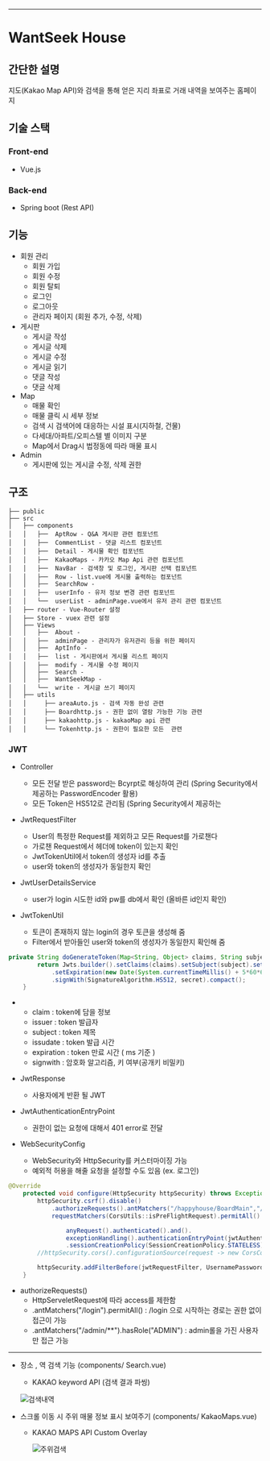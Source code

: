 
---

# WantSeek House


## 간단한 설명

지도(Kakao Map API)와 검색을 통해 얻은 지리 좌표로 거래 내역을 보여주는 홈페이지


## 기술 스택

### Front-end

- Vue.js

### Back-end

- Spring boot (Rest API)

## 기능

- 회원 관리
  - 회원 가입
  - 회원 수정
  - 회원 탈퇴
  - 로그인
  - 로그아웃
  - 관리자 페이지 (회원 추가, 수정, 삭제)
- 게시판
  - 게시글 작성
  - 게시글 삭제
  - 게시글 수정
  - 게시글 읽기
  - 댓글 작성
  - 댓글 삭제
- Map
  - 매물 확인
  - 매물 클릭 시 세부 정보
  - 검색 시 검색어에 대응하는 시설 표시(지하철, 건물)
  - 다세대/아파트/오피스텔 별 이미지 구분
  - Map에서 Drag시 법정동에 따라 매물 표시
- Admin
  - 게시판에 있는 게시글 수정, 삭제 권한

## 구조

    ├── public
    ├── src
    │   ├── components
    │   │   ├──  AptRow - Q&A 게시판 관련 컴포넌트
    │   │   ├──  CommentList - 댓글 리스트 컴포넌트
    │   │   ├──  Detail - 게시물 확인 컴포넌트
    │   │   ├──  KakaoMaps - 카카오 Map Api 관련 컴포넌트
    │   │   ├──  NavBar - 검색창 및 로그인, 게시판 선택 컴포넌트
    │   │   ├──  Row - list.vue에 게시물 출력하는 컴포넌트
    │   │   ├──  SearchRow - 
    │   │   ├──  userInfo - 유저 정보 변경 관련 컴포넌트
    │   │   └──  userList - adminPage.vue에서 유저 관리 관련 컴포넌트
    │   ├── router - Vue-Router 설정
    │   ├── Store - vuex 관련 설정
    │   ├── Views
    │   │   ├──  About - 
    │   │   ├──  adminPage - 관리자가 유저관리 등을 위한 페이지
    │   │   ├──  AptInfo - 
    │   │   ├──  list - 게시판에서 게시물 리스트 페이지
    │   │   ├──  modify - 게시물 수정 페이지
    │   │   ├──  Search - 
    │   │   ├──  WantSeekMap - 
    │   │   └──  write - 게시글 쓰기 페이지
    │   ├── utils
    │   │     ├── areaAuto.js - 검색 자동 완성 관련
    │   │     ├── Boardhttp.js - 권한 없이 열람 가능한 기능 관련
    │   │     ├── kakaohttp.js - kakaoMap api 관련
    │   │     └── Tokenhttp.js - 권한이 필요한 모든  관련



### JWT

* Controller
  * 모든 전달 받은 password는 Bcyrpt로 해싱하여 관리 (Spring Security에서 제공하는 PasswordEncoder 활용)
  * 모든 Token은 HS512로 관리됨 (Spring Security에서 제공하는 



* JwtRequestFilter
  * User의 특정한 Request를 제외하고 모든 Request를 가로챈다
  * 가로챈 Request에서 헤더에 token이 있는지 확인
  * JwtTokenUtil에서 token의 생성자 id를 추출
  * user와 token의 생성자가 동일한지 확인

* JwtUserDetailsService
  * user가 login 시도한 id와 pw를 db에서 확인 (올바른 id인지 확인)

* JwtTokenUtil
  * 토큰이 존재하지 않는 login의 경우 토큰을 생성해 줌
  * Filter에서 받아들인 user와 token의 생성자가 동일한지 확인해 줌

```java
private String doGenerateToken(Map<String, Object> claims, String subject) {
        return Jwts.builder().setClaims(claims).setSubject(subject).setIssuedAt(new Date(System.currentTimeMillis()))
            .setExpiration(new Date(System.currentTimeMillis() + 5*60*60 ))
            .signWith(SignatureAlgorithm.HS512, secret).compact();
    }
```

*
  * claim : token에 담을 정보
  * issuer : token 발급자
  * subject : token 제목
  * issudate : token 발급 시간
  * expiration : token 만료 시간 ( ms 기준 )
  * signwith : 암호화 알고리즘, 키 여부(공개키 비밀키)


* JwtResponse
  * 사용자에게 반환 될 JWT

* JwtAuthenticationEntryPoint
  * 권한이 없는 요청에 대해서 401 error로 전달

* WebSecurityConfig
  * WebSecurity와 HttpSecurity를 커스터마이징 가능
  * 예외적 허용을 해줄 요청을 설정할 수도 있음 (ex. 로그인)
  
```java
@Override
    protected void configure(HttpSecurity httpSecurity) throws Exception {
        httpSecurity.csrf().disable()
            .authorizeRequests().antMatchers("/happyhouse/BoardMain","/happyhouse/board/**", "/happyhouse/login","/happyhouse/signUp", "/happyhouse/test" , "/happyhouse/board","/happyhouse/house/**", "/happyhouse/ajax","/img/**","/","/js/**", "/css/**","/**").permitAll().
            requestMatchers(CorsUtils::isPreFlightRequest).permitAll().

                anyRequest().authenticated().and().
                exceptionHandling().authenticationEntryPoint(jwtAuthenticationEntryPoint).and().sessionManagement()
                .sessionCreationPolicy(SessionCreationPolicy.STATELESS);
        //httpSecurity.cors().configurationSource(request -> new CorsConfiguration().applyPermitDefaultValues());

        httpSecurity.addFilterBefore(jwtRequestFilter, UsernamePasswordAuthenticationFilter.class);
    }

```
* authorizeRequests()
  * HttpServeletRequest에 따라 access를 제한함
  * .antMatchers("/login").permitAll() : /login 으로 시작하는 경로는 권한 없이 접근이 가능
  * .antMatchers("/admin/**").hasRole("ADMIN") : admin롤을 가진 사용자만 접근 가능


---

- 장소 , 역 검색 기능 (components/ Search.vue)
    - KAKAO keyword API (검색 결과 파씽)

     ![검색내역](https://user-images.githubusercontent.com/22265915/119916011-a9d55300-bf9e-11eb-8f44-75008b79d381.png)
  

- 스크롤 이동 시 주위 매물 정보 표시 보여주기 (components/ KakaoMaps.vue)
    - KAKAO MAPS API Custom Overlay





      ![주위검색](https://user-images.githubusercontent.com/22265915/119916165-f9b41a00-bf9e-11eb-931e-304626bf51f0.png)


  
